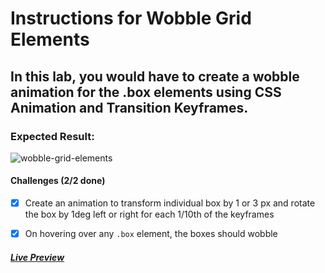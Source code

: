 # Instructions for Wobble Grid Elements

## In this lab, you would have to create a wobble animation for the .box elements using CSS Animation and Transition Keyframes.

### Expected Result:

![wobble-grid-elements](https://github-production-user-asset-6210df.s3.amazonaws.com/117529414/250086129-4707379d-2d35-4fba-89ac-966f2ee0eba1.gif?X-Amz-Algorithm=AWS4-HMAC-SHA256&X-Amz-Credential=AKIAVCODYLSA53PQK4ZA%2F20241018%2Fus-east-1%2Fs3%2Faws4_request&X-Amz-Date=20241018T203306Z&X-Amz-Expires=300&X-Amz-Signature=0a4f04b7c3878b6bbb64e1beb717658611967b2a74b12ca6e8f186c7a687e503&X-Amz-SignedHeaders=host)

#### Challenges (2/2 done)

- [x] Create an animation to transform individual box by 1 or 3 px and rotate the box by 1deg left or right for each 1/10th of the keyframes

- [x] On hovering over any `.box` element, the boxes should wobble

##### [Live Preview](https://selimbiber.github.io/Vanilla-CSS-Challenges/Day20-wobble-grid-elements/)
